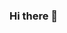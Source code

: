 ### Hi there 👋

<!--
**Timo-Ens/Timo-Ens** is a ✨ _special_ ✨ repository because its `README.md` (this file) appears on your GitHub profile.

Here are some ideas to get you started:

- 🌱 I’m currently learning Go
- 💬 Ask me about java, php and soon Go 😄
- 🌴 
- 📫 How to reach me: 
  Mail: timo.ens@gmail.com
  Discord: Timo#4152
- ⚡ Fun fact: i don't drink coffee
-->
